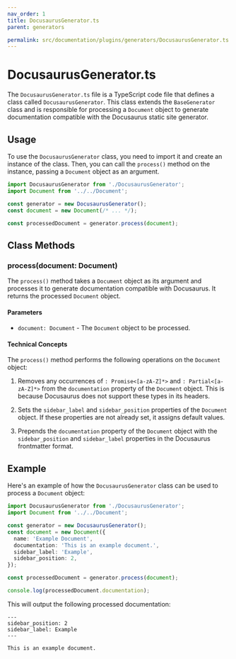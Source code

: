```yaml
---
nav_order: 1
title: DocusaurusGenerator.ts
parent: generators

permalink: src/documentation/plugins/generators/DocusaurusGenerator.ts.md
---
```


# DocusaurusGenerator.ts

The `DocusaurusGenerator.ts` file is a TypeScript code file that defines a class called `DocusaurusGenerator`. This class extends the `BaseGenerator` class and is responsible for processing a `Document` object to generate documentation compatible with the Docusaurus static site generator.

## Usage

To use the `DocusaurusGenerator` class, you need to import it and create an instance of the class. Then, you can call the `process()` method on the instance, passing a `Document` object as an argument.

```typescript
import DocusaurusGenerator from './DocusaurusGenerator';
import Document from '../../Document';

const generator = new DocusaurusGenerator();
const document = new Document(/* ... */);

const processedDocument = generator.process(document);
```

## Class Methods

### process(document: Document)

The `process()` method takes a `Document` object as its argument and processes it to generate documentation compatible with Docusaurus. It returns the processed `Document` object.

#### Parameters

- `document: Document` - The `Document` object to be processed.

#### Technical Concepts

The `process()` method performs the following operations on the `Document` object:

1. Removes any occurrences of `: Promise<[a-zA-Z]*>` and `: Partial<[a-zA-Z]*>` from the `documentation` property of the `Document` object. This is because Docusaurus does not support these types in its headers.

2. Sets the `sidebar_label` and `sidebar_position` properties of the `Document` object. If these properties are not already set, it assigns default values.

3. Prepends the `documentation` property of the `Document` object with the `sidebar_position` and `sidebar_label` properties in the Docusaurus frontmatter format.

## Example

Here's an example of how the `DocusaurusGenerator` class can be used to process a `Document` object:

```typescript
import DocusaurusGenerator from './DocusaurusGenerator';
import Document from '../../Document';

const generator = new DocusaurusGenerator();
const document = new Document({
  name: 'Example Document',
  documentation: 'This is an example document.',
  sidebar_label: 'Example',
  sidebar_position: 2,
});

const processedDocument = generator.process(document);

console.log(processedDocument.documentation);
```

This will output the following processed documentation:

```
---
sidebar_position: 2
sidebar_label: Example
---

This is an example document.
```